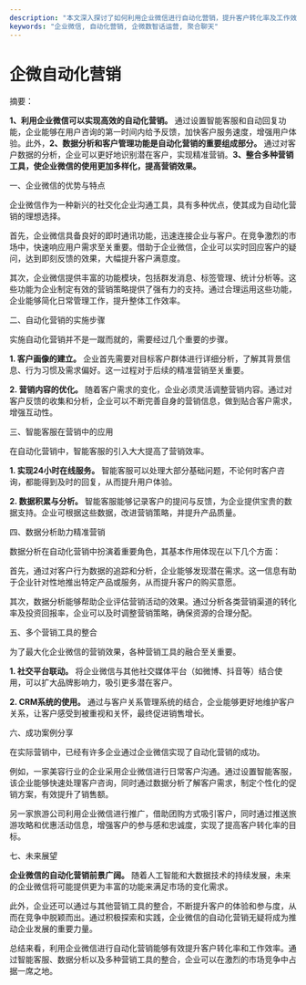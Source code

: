 ```yaml
---
description: "本文深入探讨了如何利用企业微信进行自动化营销，提升客户转化率及工作效率。"
keywords: "企业微信, 自动化营销, 企微数智话运营, 聚合聊天"
---
```

# 企微自动化营销

摘要：

**1、利用企业微信可以实现高效的自动化营销。** 通过设置智能客服和自动回复功能，企业能够在用户咨询的第一时间内给予反馈，加快客户服务速度，增强用户体验。此外，**2、数据分析和客户管理功能是自动化营销的重要组成部分。** 通过对客户数据的分析，企业可以更好地识别潜在客户，实现精准营销。**3、整合多种营销工具，使企业微信的使用更加多样化，提高营销效果。**

一、企业微信的优势与特点

企业微信作为一种新兴的社交化企业沟通工具，具有多种优点，使其成为自动化营销的理想选择。

首先，企业微信具备良好的即时通讯功能，迅速连接企业与客户。在竞争激烈的市场中，快速响应用户需求至关重要。借助于企业微信，企业可以实时回应客户的疑问，达到即刻反馈的效果，大幅提升客户满意度。

其次，企业微信提供丰富的功能模块，包括群发消息、标签管理、统计分析等。这些功能为企业制定有效的营销策略提供了强有力的支持。通过合理运用这些功能，企业能够简化日常管理工作，提升整体工作效率。

二、自动化营销的实施步骤

实施自动化营销并不是一蹴而就的，需要经过几个重要的步骤。

**1. 客户画像的建立。** 企业首先需要对目标客户群体进行详细分析，了解其背景信息、行为习惯及需求偏好。这一过程对于后续的精准营销至关重要。

**2. 营销内容的优化。** 随着客户需求的变化，企业必须灵活调整营销内容。通过对客户反馈的收集和分析，企业可以不断完善自身的营销信息，做到贴合客户需求，增强互动性。

三、智能客服在营销中的应用

在自动化营销中，智能客服的引入大大提高了营销效率。

**1. 实现24小时在线服务。** 智能客服可以处理大部分基础问题，不论何时客户咨询，都能得到及时的回复，从而提升用户体验。

**2. 数据积累与分析。** 智能客服能够记录客户的提问与反馈，为企业提供宝贵的数据支持。企业可根据这些数据，改进营销策略，并提升产品质量。

四、数据分析助力精准营销

数据分析在自动化营销中扮演着重要角色，其基本作用体现在以下几个方面：

首先，通过对客户行为数据的追踪和分析，企业能够发现潜在需求。这一信息有助于企业针对性地推出特定产品或服务，从而提升客户的购买意愿。

其次，数据分析能够帮助企业评估营销活动的效果。通过分析各类营销渠道的转化率及投资回报率，企业可以及时调整营销策略，确保资源的合理分配。

五、多个营销工具的整合

为了最大化企业微信的营销效果，各种营销工具的融合至关重要。

**1. 社交平台联动。** 将企业微信与其他社交媒体平台（如微博、抖音等）结合使用，可以扩大品牌影响力，吸引更多潜在客户。

**2. CRM系统的使用。** 通过与客户关系管理系统的结合，企业能够更好地维护客户关系，让客户感受到被重视和关怀，最终促进销售增长。

六、成功案例分享

在实际营销中，已经有许多企业通过企业微信实现了自动化营销的成功。

例如，一家美容行业的企业采用企业微信进行日常客户沟通。通过设置智能客服，该企业能够快速处理客户咨询，同时通过数据分析了解客户需求，制定个性化的促销方案，有效提升了销售额。

另一家旅游公司利用企业微信进行推广，借助团购方式吸引客户，同时通过推送旅游攻略和优惠活动信息，增强客户的参与感和忠诚度，实现了提高客户转化率的目标。

七、未来展望

**企业微信的自动化营销前景广阔。** 随着人工智能和大数据技术的持续发展，未来的企业微信将可能提供更为丰富的功能来满足市场的变化需求。

此外，企业还可以通过与其他营销工具的整合，不断提升客户的体验和参与度，从而在竞争中脱颖而出。通过积极探索和实践，企业微信的自动化营销无疑将成为推动企业发展的重要力量。

总结来看，利用企业微信进行自动化营销能够有效提升客户转化率和工作效率。通过智能客服、数据分析以及多种营销工具的整合，企业可以在激烈的市场竞争中占据一席之地。
